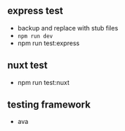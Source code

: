 ## express test
- backup and replace with stub files
- `npm run dev`
- npm run test:express

## nuxt test
- npm run test:nuxt

## testing framework
- ava

